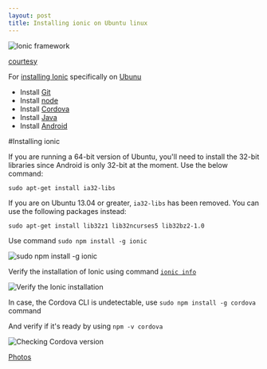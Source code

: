 ```yaml
---
layout: post
title: Installing ionic on Ubuntu linux
---
```


![Ionic framework](https://www.codetutorial.io/wordpress/wp-content/uploads/2015/03/headerIonic1.jpg)

[courtesy](https://www.codetutorial.io/use-html-canvas-on-ionic-app-for-image-overlay/)

For [installing Ionic](http://ionicframework.com/docs/guide/installation.html) specifically on [Ubunu](http://www.ubuntu.com/)

 - Install [Git](http://xameeramir.github.io/install-git-windows-ubuntu-linux/)
 - Install [node](http://xameeramir.github.io/install-node/)
 - Install [Cordova](http://xameeramir.github.io/installing-cordova/)
 - Install [Java](http://xameeramir.github.io/install-java-windows-ubuntu-linux/)
 - Install [Android](http://xameeramir.github.io/install-android-studio-ubuntu-linux/)

#Installing ionic 

If you are running a 64-bit version of Ubuntu, you'll need to install the 32-bit libraries since Android is only 32-bit at the moment. Use the below command:

`sudo apt-get install ia32-libs`

If you are on Ubuntu 13.04 or greater, `ia32-libs` has been removed. You can use the following packages instead: 

`sudo apt-get install lib32z1 lib32ncurses5 lib32bz2-1.0`

Use command `sudo npm install -g ionic`

![sudo npm install -g ionic](https://lh3.googleusercontent.com/28bTTaWn1JuJf7nxsq3TSEW4pSSmF2hNcNEOUejrhG4ywKJC2YecWqDsiEXU27-L22FPQmYKi-u6_gx5Ua_j5G_Hcvr6mY61UCOAxwbsYtTMbA1KkOq2rfL9eytSfGfSmpvs8TqIKfp0B5V6Ma9Wk3XAh1sAiRiurqDVNO4Ancav05XJmh05BNqLyEpkDv4MglVIoaLRBacRPfpLAsC23QkJJQy8fB5WbV3VFTpSS06P2AocTHpprCi4s4KLdrant7s92n_mKSIYtqiAkO4VQbFZ-xPfXjCZ9am6xXnWleSBnj_tX1cEBaqh5PXRggIBXMriOWsBT05ef6qK_LQJoMhwy6OVDTYgskqVa4KHtFaQiFnvHoy9wA8GuzabRTyiGkwzC_VM6d2NszP9Urti__TR6GOyKqqq7hFoJMZCKUxBU8VQPXRykPt1Quyj4X_6AH-4VDOC3wY_r-paGKz0ooJW_13LeKhJcBBmRR-UCyxK3t0P0z84Ghr-GgB0U6W4Op81y2TV0HXWrCxWkct3moy-nI2limUk3lmkKrQleEoAUwEVfM5XdGnSBefwZYznKxXg=w722-h417-no)
 
Verify the installation of Ionic using command [`ionic info`](http://stackoverflow.com/a/31540411/2404470)
 
![Verify the Ionic installation](https://lh3.googleusercontent.com/AU5-ZE9fnPTzDlhhUwhA3hR0VDb8qrkP2jriNML4cR3qvq5brysM8i5rpG2k-F84W0b6D0UmFefEf39wT0Mab0xZPKRubITCL0YBAe4kJgJI_0F-gy3cAVARnp-dyRnoBym65c4awMHgkiOh2IrvDgmGuVI2-6ZYHGb8v8fVfE99cxuHlcPYuIPtXj6KCNpZt7AtgGAXkqJEee6fF7YToaVGqA3GCXPeoZS_XrU7UJ4NK5Yys0AdSIhNZIq4iZeFt4rpicbtQp5eHDtclTXo13JCoQgbLBmEfXLMkcMzn4yhY6mQRNpFy1gdt1JD03ZPeZuNM_0v57m04vh37vMUhMC7iR6Qr7qp_W0azPpjk3ax_vmTB6zFeM-gpv4MUugfKCNPqMYMky4ApAzANfI2HIIarodtzx_FSy7YXE_02mh7NjCeH-94YJjnYGEOUv55ccMB6nHtwXkF-gCFakYincfUF_YXn0n6riuUOWdfVH8WAJfksnOWSnH0VAVRP1Kw4Q1c3ERHMIGn23q4EL7BUCWJ5L2DHrwZSLqiAoeNmBcpwVaNBQfnZXp57Swy4zWoXCqd=w664-h165-no)
 
In case, the Cordova CLI is undetectable, use `sudo npm install -g cordova` command
 
And verify if it's ready by using `npm -v cordova`
 
![Checking Cordova version](https://lh3.googleusercontent.com/LQbtTVGZ-MQXyIK7-hZwg0Qax5xPZ-amYzyM9e_hVWUlMHhdbnNAaPCsFBCV4nEyoWNQn7B4cSMt1fJudbOyEf78idD9AR4KhzUteUc7U2H-qeczaMH_UQWd0efQu0T3tQUXtaTErnmh0AxESFKWSBx-Ai6sjo-7sMP2i8f7_Shk36hWvhiVoabBICh_TVId7wWlC_ddABbyCiOic6G1FUiuaBs366kxDwyG4T5pmWNk1G-iJoeXuW5hmqEGaXZNZ_-wIfk_bUv8anDXtZBQFadFU8Kyl0i_StQnzw_8PLZkaKuxml21PdC7I_ik7jft8fTPg-ukkodbuj6Tu5imf8AnpDj2om_kpVUmylPLkYH1PBCgH1FIUVaM2MsBWrxm2_5rz6vlFuOHSRGvwjrXANsvcbj-AcYATxHLO8HQE3C9Yxq5ixoQgm62OtQNMsf9hZM01JBKqV2y76UP5tB1LRYD9Efb6IXfvA6USCGxsS-R_Jfmbb-3RhKq667djuafWGanfuTw7dD1CMRFmCSsrJGLW-6724UJtmJPeDkOAsqtJSAAvtPsYmsc3FqhAkQdUNdv=w507-h140-no)
 
[Photos](https://goo.gl/photos/2MFkc2ZFshm3ZEPYA)
 
